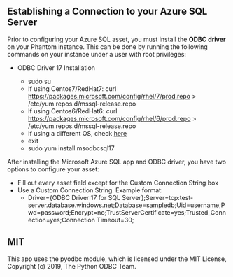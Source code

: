 [comment]: # " File: readme.md"
[comment]: # "  Copyright (c) 2019-2021 Splunk Inc."
[comment]: # ""
[comment]: # "Licensed under the Apache License, Version 2.0 (the 'License');"
[comment]: # "you may not use this file except in compliance with the License."
[comment]: # "You may obtain a copy of the License at"
[comment]: # ""
[comment]: # "    http://www.apache.org/licenses/LICENSE-2.0"
[comment]: # ""
[comment]: # "Unless required by applicable law or agreed to in writing, software distributed under"
[comment]: # "the License is distributed on an 'AS IS' BASIS, WITHOUT WARRANTIES OR CONDITIONS OF ANY KIND,"
[comment]: # "either express or implied. See the License for the specific language governing permissions"
[comment]: # "and limitations under the License."
[comment]: # ""
## Establishing a Connection to your Azure SQL Server

Prior to configuring your Azure SQL asset, you must install the **ODBC driver** on your Phantom
instance. This can be done by running the following commands on your instance under a user with root
privileges:

-   ODBC Driver 17 Installation

      

    -   sudo su
    -   If using Centos7/RedHat7: curl https://packages.microsoft.com/config/rhel/7/prod.repo \>
        /etc/yum.repos.d/mssql-release.repo
    -   If using Centos6/RedHat6: curl https://packages.microsoft.com/config/rhel/6/prod.repo \>
        /etc/yum.repos.d/mssql-release.repo
    -   If using a different OS, check
        [here](https://docs.microsoft.com/en-us/sql/connect/odbc/linux-mac/installing-the-microsoft-odbc-driver-for-sql-server?view=sql-server-2017)
    -   exit
    -   sudo yum install msodbcsql17

After installing the Microsoft Azure SQL app and ODBC driver, you have two options to configure your
asset:

-   Fill out every asset field except for the Custom Connection String box
-   Use a Custom Connection String. Example format:
    -   Driver={ODBC Driver 17 for SQL
        Server};Server=tcp:test-server.database.windows.net;Database=sampledb;Uid=username;Pwd=password;Encrypt=no;TrustServerCertificate=yes;Trusted_Connection=yes;Connection
        Timeout=30;

## MIT

This app uses the pyodbc module, which is licensed under the MIT License, Copyright (c) 2019, The
Python ODBC Team.
